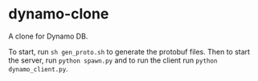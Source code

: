 # dynamo-clone
A clone for Dynamo DB.

To start, run ```sh gen_proto.sh``` to generate the protobuf files. 
Then to start the server, run ```python spawn.py``` and to run the client run ```python dynamo_client.py```.

